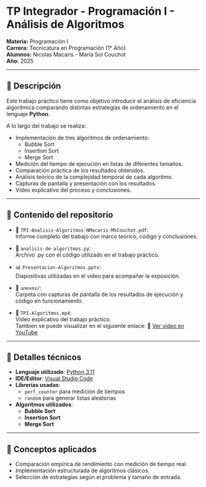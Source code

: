 # TP Integrador - Programación I - Análisis de Algoritmos  
**Materia:** Programación I  
**Carrera:** Tecnicatura en Programación (1° Año)  
**Alumnos:** Nicolas Macaris - Maria Sol Couchot  
**Año:** 2025  

---

## 🧾 Descripción

Este trabajo práctico tiene como objetivo introducir el análisis de eficiencia algorítmica comparando distintas estrategias de ordenamiento en el lenguaje **Python**.

A lo largo del trabajo se realiza:

- Implementación de tres algoritmos de ordenamiento:  
  - Bubble Sort  
  - Insertion Sort  
  - Merge Sort  
- Medición del tiempo de ejecución en listas de diferentes tamaños.
- Comparación práctica de los resultados obtenidos.
- Análisis teórico de la complejidad temporal de cada algoritmo.
- Capturas de pantalla y presentación con los resultados.
- Video explicativo del proceso y conclusiones.

---

## 📁 Contenido del repositorio

- 📄 `TPI-Analisis-Algoritmos-NMacaris-MSCouchot.pdf`:  
  Informe completo del trabajo con marco teórico, código y conclusiones.

- 📄 `analisis-de-algoritmos.py`:  
  Archivo .py con el código utilizado en el trabajo práctico.

- 📊 `Presentacion-Algoritmos.pptx`:  
  Diapositivas utilizadas en el video para acompañar la exposición.

- 📁 `anexos/`:  
  Carpeta con capturas de pantalla de los resultados de ejecución y código en funcionamiento.

- 🎥 `TPI-Algoritmos.mp4`:  
  Video explicativo del trabajo práctico.  
  Tambien se puede visualizar en el siguiente enlace: 
🔗 [Ver video en YouTube](xxxx)

---

## 🧪 Detalles técnicos

- **Lenguaje utilizado**: [Python 3.11](https://www.python.org/downloads/release/python-3119/)
- **IDE/Editor**: [Visual Studio Code](https://code.visualstudio.com/Download)
- **Librerías usadas**:  
  - `perf_counter` para medición de tiempos  
  - `random` para generar listas aleatorias  
- **Algoritmos utilizados**:
  - **Bubble Sort**
  - **Insertion Sort**
  - **Merge Sort**

 ---

 ## 🧠 Conceptos aplicados

- Comparación empírica de rendimiento con medición de tiempo real.
- Implementación estructurada de algoritmos clásicos.
- Selección de estrategias según el problema y tamaño de entrada.
